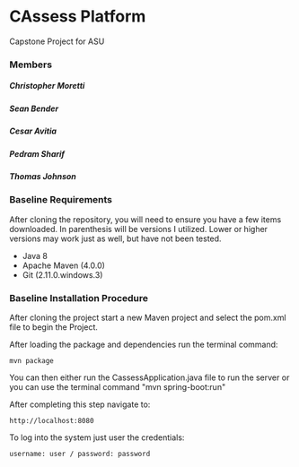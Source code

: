 # CAssess Platform #
Capstone Project for ASU

### Members ###
##### Christopher Moretti #####
##### Sean Bender #####
##### Cesar Avitia #####
##### Pedram Sharif #####
##### Thomas Johnson #####

### Baseline Requirements ###
After cloning the repository, you will need to ensure you have a few items downloaded.  In parenthesis will be versions I utilized.  Lower or higher versions may work just as well, but have not been tested.

 - Java 8
 - Apache Maven (4.0.0)
 - Git (2.11.0.windows.3)

### Baseline Installation Procedure ###
After cloning the project start a new Maven project and select the pom.xml file to begin the Project.

After loading the package and dependencies run the terminal command:

    mvn package

You can then either run the CassessApplication.java file to run the server or you can use the terminal command "mvn spring-boot:run"

After completing this step navigate to:

    http://localhost:8080

To log into the system just user the credentials:

    username: user / password: password

 
